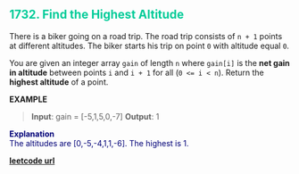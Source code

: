 <h2 style="color:#0C9;">1732. Find the Highest Altitude</h2>

There is a biker going on a road trip. The road trip consists of `n + 1` points at different altitudes. The biker starts his trip on point `0` with altitude equal `0`.

You are given an integer array `gain` of length `n` where `gain[i]` is the **net gain in altitude** between points `i`​​​​​​ and `i + 1` for all (`0 <= i < n`). Return the **highest altitude** of a point.

**EXAMPLE**
>**Input**: gain = [-5,1,5,0,-7]
**Output**: 1

<p style="color:#007;">
<b>Explanation</b><br>
The altitudes are [0,-5,-4,1,1,-6]. The highest is 1.
</p>

**[leetcode url](https://leetcode.com/problems/find-the-highest-altitude/description/)**
